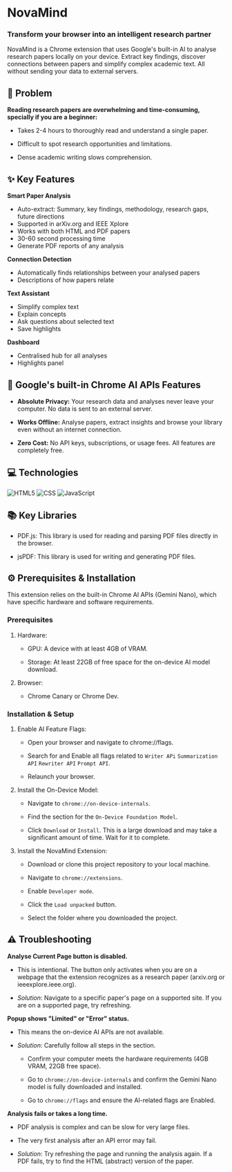 # NovaMind

### Transform your browser into an intelligent research partner

NovaMind is a Chrome extension that uses Google's built-in AI to analyse research papers locally on your device. Extract key findings, discover connections between papers and simplify complex academic text. All without sending your data to external servers.

## 👀 Problem

**Reading research papers are overwhelming and time-consuming, specially if you are a beginner:**

- Takes 2-4 hours to thoroughly read and understand a single paper.

- Difficult to spot research opportunities and limitations.

- Dense academic writing slows comprehension.

## ✨ Key Features

**Smart Paper Analysis**

- Auto-extract: Summary, key findings, methodology, research gaps, future directions
- Supported in arXiv.org and IEEE Xplore
- Works with both HTML and PDF papers
- 30-60 second processing time
- Generate PDF reports of any analysis

**Connection Detection**

- Automatically finds relationships between your analysed papers
- Descriptions of how papers relate

**Text Assistant**

- Simplify complex text
- Explain concepts
- Ask questions about selected text
- Save highlights

**Dashboard**

- Centralised hub for all analyses
- Highlights panel

## 🌟 Google's built-in Chrome AI APIs Features

- **Absolute Privacy:** Your research data and analyses never leave your computer. No data is sent to an external server.

- **Works Offline:** Analyse papers, extract insights and browse your library even without an internet connection.

- **Zero Cost:** No API keys, subscriptions, or usage fees. All features are completely free.

## 💻 Technologies

![HTML5](https://img.shields.io/badge/HTML5-E34F26?style=for-the-badge&logo=html5&logoColor=white)
![CSS](https://img.shields.io/badge/CSS3-1572B6?style=for-the-badge&logo=css3&logoColor=white)
![JavaScript](https://img.shields.io/badge/JavaScript-F7DF1E?style=for-the-badge&logo=javascript&logoColor=black)

## 📚 Key Libraries

- PDF.js: This library is used for reading and parsing PDF files directly in the browser.

- jsPDF: This library is used for writing and generating PDF files.

## ⚙️ Prerequisites & Installation

This extension relies on the built-in Chrome AI APIs (Gemini Nano), which have specific hardware and software requirements.

### Prerequisites

1. Hardware:

   - GPU: A device with at least 4GB of VRAM.

   - Storage: At least 22GB of free space for the on-device AI model download.

2. Browser:

   - Chrome Canary or Chrome Dev.

### Installation & Setup

1. Enable AI Feature Flags:

   - Open your browser and navigate to chrome://flags.

   - Search for and Enable all flags related to `Writer APi` `Summarization API` `Rewriter API` `Prompt API`.

   - Relaunch your browser.

2. Install the On-Device Model:

   - Navigate to `chrome://on-device-internals`.

   - Find the section for the `On-Device Foundation Model`.

   - Click `Download` or `Install`. This is a large download and may take a significant amount of time. Wait for it to complete.

3. Install the NovaMind Extension:

   - Download or clone this project repository to your local machine.

   - Navigate to `chrome://extensions`.

   - Enable `Developer mode`.

   - Click the `Load unpacked` button.

   - Select the folder where you downloaded the project.

## ⚠️ Troubleshooting

**Analyse Current Page button is disabled.**

- This is intentional. The button only activates when you are on a webpage that the extension recognizes as a research paper (arxiv.org or ieeexplore.ieee.org).

- _Solution_: Navigate to a specific paper's page on a supported site. If you are on a supported page, try refreshing.

**Popup shows "Limited" or "Error" status.**

- This means the on-device AI APIs are not available.

- _Solution_: Carefully follow all steps in the section.

  - Confirm your computer meets the hardware requirements (4GB VRAM, 22GB free space).

  - Go to `chrome://on-device-internals` and confirm the Gemini Nano model is fully downloaded and installed.

  - Go to `chrome://flags` and ensure the AI-related flags are Enabled.

**Analysis fails or takes a long time.**

- PDF analysis is complex and can be slow for very large files.

- The very first analysis after an API error may fail.

- _Solution_: Try refreshing the page and running the analysis again. If a PDF fails, try to find the HTML (abstract) version of the paper.
